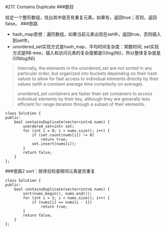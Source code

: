 #217. Contains Duplicate
###题目

给定一个整形数组，找出其中是否有重复元素。如果有，返回true；否则，返回false。
###思路
 - hash_map思想：遍历数组，如果当前元素出现在set中，返回true，否则插入到set中。
 - unordered_set实现方式是hash_map，平均时间复杂度：常数时间; set实现方式是RB-tree，插入和访问元素的复杂度都是O(log(N))，所以整体复杂度是O(Nlog(N))
 
>   Internally, the elements in the unordered_set are not sorted in any particular order, but organized into buckets depending on their hash values to allow for fast access to individual elements directly by their values (with a constant average time complexity on average). 

>   unordered_set containers are faster than set containers to access individual elements by their key, although they are generally less efficient for range iteration through a subset of their elements.


```
class Solution {
public:
    bool containsDuplicate(vector<int>& nums) {
        unordered_set<int> set;
        for (int i = 0; i < nums.size(); i++) {
            if (set.count(nums[i]) != 0)
                return true;
            set.insert(nums[i]);
        }
        return false;
    }
};
```


###思路2
sort：排序后检查相邻元素是否重复
```
class Solution {
public:
    bool containsDuplicate(vector<int>& nums) {
        sort(nums.begin(), nums.end());
        for (int i = 1; i < nums.size(); i++) {
            if (nums[i] == nums[i - 1])
                return true;
        }
        return false;
    }
};
```
